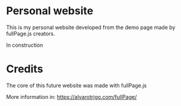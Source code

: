 # Personal website

This is my personal website developed from the demo page made by fullPage.js creators.

In construction

# Credits

The core of this future website was made with fullPage.js

More information in: https://alvarotrigo.com/fullPage/